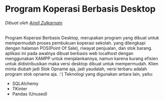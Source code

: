 # Program Koperasi Berbasis Desktop
###### Dibuat oleh [Airell Zulkarnain](https://www.instagram.com/airell_zulkarnain)
Program Koperasi Berbasis Desktop, merupakan program yang dibuat untuk mempermudah proses pembukuan koperasi sekolah. yang dilengkapi dengan halaman POS(Point Of Sale), riwayat penjualan, dan stok barang.
aplikasi ini pada awalnya dibuat berbasis web localhost dengan menggunakan XAMPP untuk menjalankannya, namun
karena kurang efisien untuk didistribusikan maka versi desktop dibuat untuk mempermudah.
Klien minta diubah jadi Stok Opname aja, jadi yaudalah, versi terbaru adalah program stok opname aja. :'(
Teknologi yang digunakan antara lain, yaitu: 
- SQLAlchemy
- TKinter
- Pandas (Unused)
